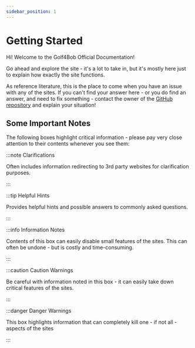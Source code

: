```yaml
---
sidebar_position: 1
---
```


# Getting Started

Hi! Welcome to the Golf4Bob Official Documentation!

Go ahead and explore the site - it's a lot to take in, but it's mostly here just to explain how exactly the site functions.

As reference literature, this is the place to come when you have an issue with any of the sites. If you can't find your answer here - or you do find an answer, and need to fix something - contact the owner of the [GitHub repository](https://github.com/rajanphadnis/Golf_Event_Platform) and explain your situation!

## Some Important Notes

The following boxes highlight critical information - please pay very close attention to their contents whenever you see them:

:::note Clarifications

Often includes information redirecting to 3rd party websites for clarification purposes.

:::

:::tip Helpful Hints

Provides helpful hints and possible answers to commonly asked questions.

:::

:::info Information Notes

Contents of this box can easily disable small features of the sites. This can often be undone - but is costly and time-consuming.

:::

:::caution Caution Warnings

Be careful with information noted in this box - it can easily take down critical features of the sites.

:::

:::danger Danger Warnings

This box highlights information that can completely kill one - if not all - aspects of the sites

:::